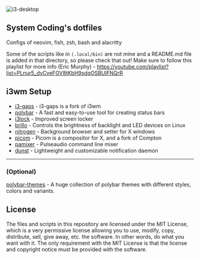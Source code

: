 ![i3-desktop](https://user-images.githubusercontent.com/68456596/166464911-9aa71569-0cb6-412d-9881-d5c8c309b562.png)

## System Coding's dotfiles
Configs of neovim, fish, zsh, bash and alacritty

Some of the scripts like in `(.local/bin)` are not mine and a README.md file is added in that directory, so please check that out!
Make sure to follow this playlist for more info (Eric Murphy) - https://youtube.com/playlist?list=PLnur5_dvCveFGV8tKbH9sdqOSBUlFNQrR

## i3wm Setup
* [i3-gaps](https://github.com/Airblader/i3) - i3-gaps is a fork of i3wm
* [polybar](https://github.com/polybar/polybar) - A fast and easy-to-use tool for creating status bars
* [i3lock](https://github.com/i3/i3lock) - Improved screen locker
* [brillo](https://github.com/CameronNemo/brillo) - Controls the brightness of backlight and LED devices on Linux
* [nitrogen](https://github.com/l3ib/nitrogen) - Background browser and setter for X windows
* [picom](https://github.com/yshui/picom) - Picom is a compositor for X, and a fork of Compton
* [pamixer](https://github.com/cdemoulins/pamixer) - Pulseaudio command line mixer
* [dunst](https://github.com/dunst-project/dunst) - Lightweight and customizable notification daemon

---
### (Optional)
[polybar-themes](https://github.com/adi1090x/polybar-themes) - A huge collection of polybar themes with different styles, colors and variants.

## License
The files and scripts in this repository are licensed under the MIT License, which is a very permissive license allowing you to use, modify, copy, distribute, sell, give away, etc. the software. In other words, do what you want with it. The only requirement with the MIT License is that the license and copyright notice must be provided with the software.
